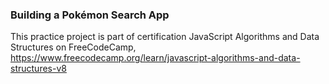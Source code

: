 ### Building a Pokémon Search App

This practice project is part of certification JavaScript Algorithms and Data Structures on FreeCodeCamp,
https://www.freecodecamp.org/learn/javascript-algorithms-and-data-structures-v8
